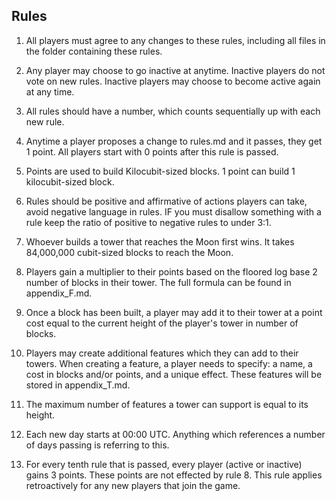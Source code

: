 ## Rules

1. All players must agree to any changes to these rules, including all files in the folder containing these rules.

2. Any player may choose to go inactive at anytime. Inactive players do not vote on new rules. Inactive players may choose to become active again at any time. 

3. All rules should have a number, which counts sequentially up with each new rule.

4. Anytime a player proposes a change to rules.md and it passes, they get 1 point. All players start with 0 points after this rule is passed.

5. Points are used to build Kilocubit-sized blocks. 1 point can build 1 kilocubit-sized block.

6. Rules should be positive and affirmative of actions players can take, avoid negative language in rules. IF you must disallow something with a rule keep the ratio of positive to negative rules to under 3:1. 

7. Whoever builds a tower that reaches the Moon first wins. It takes 84,000,000 cubit-sized blocks to reach the Moon.

8. Players gain a multiplier to their points based on the floored log base 2 number of blocks in their tower. The full formula can be found in appendix_F.md. 

9. Once a block has been built, a player may add it to their tower at a point cost equal to the current height of the player's tower in number of blocks.

10. Players may create additional features which they can add to their towers. When creating a feature, a player needs to specify: a name, a cost in blocks and/or points, and a unique effect. These features will be stored in appendix_T.md.

11. The maximum number of features a tower can support is equal to its height.

12. Each new day starts at 00:00 UTC. Anything which references a number of days passing is referring to this.

13. For every tenth rule that is passed, every player (active or inactive) gains 3 points. These points are not effected by rule 8. This rule applies retroactively for any new players that join the game. 

